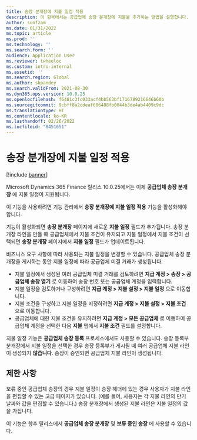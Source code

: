 ```yaml
---
title: 송장 분개장에 지불 일정 적용
description: 이 항목에서는 공급업체 송장 분개장에 지불을 추가하는 방법을 설명합니다.
author: sunfzam
ms.date: 01/31/2022
ms.topic: article
ms.prod: ''
ms.technology: ''
ms.search.form: ''
audience: Application User
ms.reviewer: twheeloc
ms.custom: intro-internal
ms.assetid: ''
ms.search.region: Global
ms.author: shpandey
ms.search.validFrom: 2021-08-30
ms.dyn365.ops.version: 10.0.25
ms.openlocfilehash: f6481c3fc033acf4bb563bf1716789216646b60b
ms.sourcegitcommit: 9cbff8a2cdeaf606488fb0044b3de4ab4409c9dc
ms.translationtype: HT
ms.contentlocale: ko-KR
ms.lasthandoff: 02/26/2022
ms.locfileid: "8451651"
---
```

# <a name="apply-a-payment-schedule-to-the-invoice-journal"></a>송장 분개장에 지불 일정 적용

[!include [banner](../includes/preview-banner.md)]

Microsoft Dynamics 365 Finance 릴리스 10.0.25에서는 이제 **공급업체 송장 분개장** 에 지불 일정이 지원됩니다.

이 기능을 사용하려면 기능 관리에서 **송장 분개장에 지불 일정 적용** 기능을 활성화해야 합니다.

기능이 활성화되면 **송장 분개장** 페이지에 새로운 **지불 일정** 필드가 추가됩니다. 송장 분개장 라인을 만들 때 공급업체에서 지불 조건이 유지되고 지불 일정에서 지불 조건이 선택되면 **송장 분개장** 페이지에서 **지불 일정** 필드가 업데이트됩니다.

비즈니스 요구 사항에 따라 사용되는 지불 일정을 변경할 수 있습니다. 공급업체 송장 분개장을 게시하는 동안 지불 일정에 따라 공급업체 미결 거래가 생성됩니다.

 - 지불 일정에서 생성된 여러 공급업체 미결 거래를 검토하려면 **지급 계정 \> 송장 \> 공급업체 송장 열기** 로 이동하여 송장 번호 또는 공급업체 계정을 입력합니다.
 - 지불 일정을 검토하거나 구성하려면 **지급 계정 \> 지불 설정 \> 지불 일정** 으로 이동합니다.
 - 지불 조건을 구성하고 지불 일정을 지정하려면 **지급 계정 \> 지불 설정 \> 지불 조건** 으로 이동합니다.
 - 공급업체에 대한 지불 조건을 유지하려면 **지급 계정 \> 모든 공급업체** 로 이동하여 공급업체 계정을 선택한 다음 **지불** 탭에서 **지불 조건** 필드를 설정합니다.

지불 일정 기능은 **공급업체 송장 등록** 프로세스에서도 사용할 수 있습니다. 송장 등록부 분개장에서 지불 일정을 선택한 경우 송장 등록부가 게시될 때 여러 공급업체 지불 라인이 생성되지 **않습니다**. 송장이 승인되면 공급업체 지불 라인이 생성됩니다.

## <a name="limitation"></a>제한 사항

보류 중인 공급업체 송장의 경우 지불 일정이 송장 헤더에 있는 경우 사용자가 지불 라인을 편집할 수 있는 고급 페이지가 있습니다. (예를 들어, 사용자는 각 지불 라인의 만기 날짜와 값을 편집할 수 있습니다.) 송장 분개장에서 생성된 지불 라인은 지불 일정의 값을 가집니다.

이 기능은 향후 릴리스에서 **공급업체 송장 분개장** 및 **보류 중인 송장** 에 사용할 수 있습니다.
